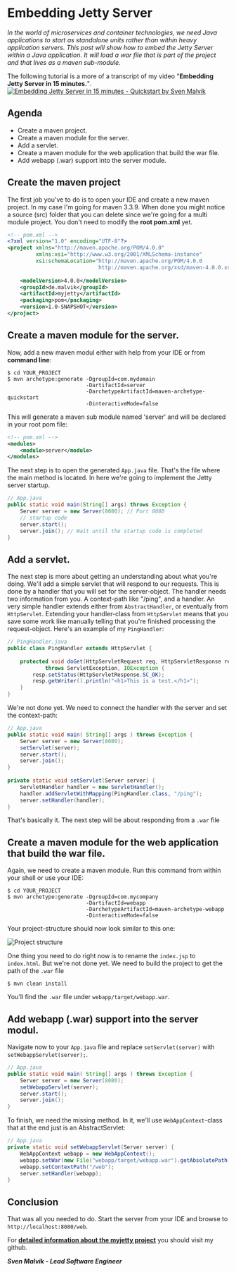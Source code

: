 # Embedding Jetty Server
_In the world of microservices and container technologies, 
we need Java applications to start as standalone units rather than within heavy application servers. 
This post will show how to embed the Jetty Server within a Java application. 
It will load a war file that is part of the project and that lives as a maven sub-module._

The following tutorial is a more of a transcript of my video "**Embedding Jetty Server in 15 minutes.**". 
[![Embedding Jetty Server in 15 minutes - Quickstart by Sven Malvik](https://raw.github.com/svenmalvik/blog/master/img/youtube.png)](https://youtu.be/rBcwbsEFcVI)

## Agenda
* Create a maven project.
* Create a maven module for the server.
* Add a servlet.
* Create a maven module for the web application that build the war file.
* Add webapp (.war) support into the server module.

## Create the maven project
The first job you've to do is to open your IDE and create a new maven project. 
In my case I'm going for maven 3.3.9. When done you might notice a source (src) folder 
that you can delete since we're going for a multi module project. 
You don't need to modify the **root pom.xml** yet.

```xml
<!-- pom.xml -->
<?xml version="1.0" encoding="UTF-8"?>
<project xmlns="http://maven.apache.org/POM/4.0.0"
         xmlns:xsi="http://www.w3.org/2001/XMLSchema-instance"
         xsi:schemaLocation="http://maven.apache.org/POM/4.0.0 
                             http://maven.apache.org/xsd/maven-4.0.0.xsd">
         
    <modelVersion>4.0.0</modelVersion>
    <groupId>de.malvik</groupId>
    <artifactId>myjetty</artifactId>
    <packaging>pom</packaging>
    <version>1.0-SNAPSHOT</version>
</project>
```

## Create a maven module for the server.
Now, add a new maven modul either with help from your IDE or from **command line**:
```shell
$ cd YOUR_PROJECT
$ mvn archetype:generate -DgroupId=com.mydomain 
                         -DartifactId=server 
                         -DarchetypeArtifactId=maven-archetype-quickstart 
                         -DinteractiveMode=false
```

This will generate a maven sub module named 'server' and will be declared in your root pom file:
```xml
<!-- pom.xml -->
<modules>
    <module>server</module>
</modules>
```

The next step is to open the generated ```App.java``` file. 
That's the file where the main method is located.
In here we're going to implement the Jetty server startup.
```java
// App.java
public static void main(String[] args) throws Exception {
    Server server = new Server(8080); // Port 8080
    // startup code
    server.start();
    server.join(); // Wait until the startup code is completed
}
```

## Add a servlet.
The next step is more about getting an understanding about what you're doing. 
We'll add a simple servlet that will respond to our requests.
This is done by a handler that you will set for the server-object. 
The handler needs two information from you. A context-path like "/ping", and a handler.
An very simple handler extends either from `AbstractHandler`, or eventually from `HttpServlet`.
Extending your handler-class from `HttpServlet` means that you save some work 
like manually telling that you're finished processing the request-object. 
Here's an example of my `PingHandler`:
```java
// PingHandler.java
public class PingHandler extends HttpServlet {
    
    protected void doGet(HttpServletRequest req, HttpServletResponse resp) 
            throws ServletException, IOException {
        resp.setStatus(HttpServletResponse.SC_OK);
        resp.getWriter().println("<h1>This is a test.</h1>");
    }
}
```

We're not done yet. We need to connect the handler with the server and set the context-path:
```java
// App.java
public static void main( String[] args ) throws Exception {
    Server server = new Server(8080);
    setServlet(server);
    server.start();
    server.join();
}
    
private static void setServlet(Server server) {
    ServletHandler handler = new ServletHandler();
    handler.addServletWithMapping(PingHandler.class, "/ping");
    server.setHandler(handler);
}
```

That's basically it. The next step will be about responding from a `.war` file

## Create a maven module for the web application that build the war file.
Again, we need to create a maven module. Run this command from within your shell or use your IDE:
```shell
$ cd YOUR_PROJECT
$ mvn archetype:generate -DgroupId=com.mycompany
                         -DartifactId=webapp 
                         -DarchetypeArtifactId=maven-archetype-webapp 
                         -DinteractiveMode=false
```

Your project-structure should now look similar to this one:

![Project structure](https://raw.github.com/svenmalvik/blog/master/img/project.PNG)

One thing you need to do right now is to rename the `index.jsp` to `index.html`.
But we're not done yet. We need to build the project to get the path of the `.war` file
```shell
$ mvn clean install
```

You'll find the `.war` file under `webapp/target/webapp.war`.

## Add webapp (.war) support into the server modul.
Navigate now to your `App.java` file and replace `setServlet(server)` with `setWebappServlet(server);`.
```java
// App.java
public static void main( String[] args ) throws Exception {
    Server server = new Server(8080);
    setWebappServlet(server);
    server.start();
    server.join();
}
```

To finish, we need the missing method. In it, we'll use `WebAppContext`-class that 
at the end just is an AbstractServlet:
```java
// App.java
private static void setWebappServlet(Server server) {
    WebAppContext webapp = new WebAppContext();
    webapp.setWar(new File("webapp/target/webapp.war").getAbsolutePath());
    webapp.setContextPath("/web");
    server.setHandler(webapp);
}
```

## Conclusion
That was all you needed to do. Start the server from your IDE and browse to `http://localhost:8080/web`.

For [**detailed information about the myjetty project**](https://github.com/svenmalvik/myjetty) you should visit my github.

_**Sven Malvik - Lead Software Engineer**_